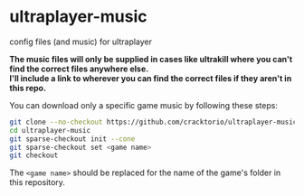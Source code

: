 # ultraplayer-music
config files (and music) for ultraplayer

**The music files will only be supplied in cases like ultrakill where you can't find the correct files anywhere else.**  
**I'll include a link to wherever you can find the correct files if they aren't in this repo.**

You can download only a specific game music by following these steps:
```bash
git clone --no-checkout https://github.com/cracktorio/ultraplayer-music.git
cd ultraplayer-music
git sparse-checkout init --cone
git sparse-checkout set <game name>
git checkout
```
The `<game name>` should be replaced for the name of the game's folder in this repository.
